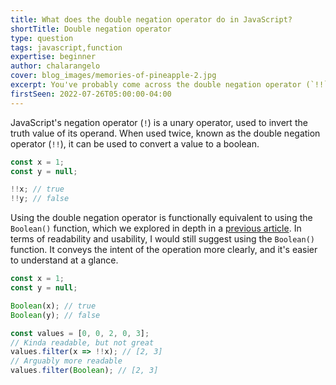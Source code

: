 ```yaml
---
title: What does the double negation operator do in JavaScript?
shortTitle: Double negation operator
type: question
tags: javascript,function
expertise: beginner
author: chalarangelo
cover: blog_images/memories-of-pineapple-2.jpg
excerpt: You've probably come across the double negation operator (`!!`) before, but do you know what it does?
firstSeen: 2022-07-26T05:00:00-04:00
---
```


JavaScript's negation operator (`!`) is a unary operator, used to invert the truth value of its operand. When used twice, known as the double negation operator (`!!`), it can be used to convert a value to a boolean.

```js
const x = 1;
const y = null;

!!x; // true
!!y; // false
```

Using the double negation operator is functionally equivalent to using the `Boolean()` function, which we explored in depth in a [previous article](/articles/s/javascript-boolean-function). In terms of readability and usability, I would still suggest using the `Boolean()` function. It conveys the intent of the operation more clearly, and it's easier to understand at a glance.

```js
const x = 1;
const y = null;

Boolean(x); // true
Boolean(y); // false

const values = [0, 0, 2, 0, 3];
// Kinda readable, but not great
values.filter(x => !!x); // [2, 3]
// Arguably more readable
values.filter(Boolean); // [2, 3]
```

